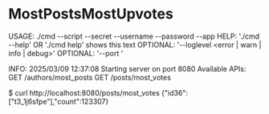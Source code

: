 # MostPostsMostUpvotes

USAGE: ./cmd --script <reddit script> --secret <reddit secret> --username <reddit username> --password <reddit password> --app <app name in user-agent header>
HELP: './cmd --help' OR './cmd help' shows this text
OPTIONAL: '--loglevel <error | warn | info | debug>'
OPTIONAL: '--port <an available tcp port number on the machine to run the http server>'

INFO: 2025/03/09 12:37:08 Starting server on port 8080
Available APIs:
GET /authors/most_posts
GET /posts/most_votes

$ curl http://localhost:8080/posts/most_votes
{"id36":["t3_1j6sfpe"],"count":123307}


